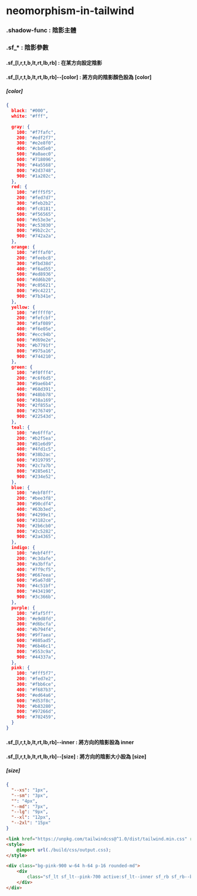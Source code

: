 # neomorphism-in-tailwind

### .shadow-func : 陰影主體

### .sf_* : 陰影參數

#### .sf_[l,r,t,b,lt,rt,lb,rb] : 在某方向設定陰影

#### .sf_[l,r,t,b,lt,rt,lb,rb]--[color] : 將方向的陰影顏色設為 [color]

##### [color]
```json
{
  black: "#000",
  white: "#fff",

  gray: {
    100: "#f7fafc",
    200: "#edf2f7",
    300: "#e2e8f0",
    400: "#cbd5e0",
    500: "#a0aec0",
    600: "#718096",
    700: "#4a5568",
    800: "#2d3748",
    900: "#1a202c",
  },
  red: {
    100: "#fff5f5",
    200: "#fed7d7",
    300: "#feb2b2",
    400: "#fc8181",
    500: "#f56565",
    600: "#e53e3e",
    700: "#c53030",
    800: "#9b2c2c",
    900: "#742a2a",
  },
  orange: {
    100: "#fffaf0",
    200: "#feebc8",
    300: "#fbd38d",
    400: "#f6ad55",
    500: "#ed8936",
    600: "#dd6b20",
    700: "#c05621",
    800: "#9c4221",
    900: "#7b341e",
  },
  yellow: {
    100: "#fffff0",
    200: "#fefcbf",
    300: "#faf089",
    400: "#f6e05e",
    500: "#ecc94b",
    600: "#d69e2e",
    700: "#b7791f",
    800: "#975a16",
    900: "#744210",
  },
  green: {
    100: "#f0fff4",
    200: "#c6f6d5",
    300: "#9ae6b4",
    400: "#68d391",
    500: "#48bb78",
    600: "#38a169",
    700: "#2f855a",
    800: "#276749",
    900: "#22543d",
  },
  teal: {
    100: "#e6fffa",
    200: "#b2f5ea",
    300: "#81e6d9",
    400: "#4fd1c5",
    500: "#38b2ac",
    600: "#319795",
    700: "#2c7a7b",
    800: "#285e61",
    900: "#234e52",
  },
  blue: {
    100: "#ebf8ff",
    200: "#bee3f8",
    300: "#90cdf4",
    400: "#63b3ed",
    500: "#4299e1",
    600: "#3182ce",
    700: "#2b6cb0",
    800: "#2c5282",
    900: "#2a4365",
  },
  indigo: {
    100: "#ebf4ff",
    200: "#c3dafe",
    300: "#a3bffa",
    400: "#7f9cf5",
    500: "#667eea",
    600: "#5a67d8",
    700: "#4c51bf",
    800: "#434190",
    900: "#3c366b",
  },
  purple: {
    100: "#faf5ff",
    200: "#e9d8fd",
    300: "#d6bcfa",
    400: "#b794f4",
    500: "#9f7aea",
    600: "#805ad5",
    700: "#6b46c1",
    800: "#553c9a",
    900: "#44337a",
  },
  pink: {
    100: "#fff5f7",
    200: "#fed7e2",
    300: "#fbb6ce",
    400: "#f687b3",
    500: "#ed64a6",
    600: "#d53f8c",
    700: "#b83280",
    800: "#97266d",
    900: "#702459",
  }
}
```

#### .sf_[l,r,t,b,lt,rt,lb,rb]--inner : 將方向的陰影設為 inner

#### .sf_[l,r,t,b,lt,rt,lb,rb]--[size] : 將方向的陰影大小設為 [size]

##### [size]
```json
{
  "--xs": "1px",
  "--sm": "3px",
  "": "4px",
  "--md": "7px",
  "--lg": "9px",
  "--xl": "12px",
  "--2xl": "15px"
}
```

<link href="https://unpkg.com/tailwindcss@^1.0/dist/tailwind.min.css" rel="stylesheet">
<style>
    @import url(./build/css/output.css);
</style>

```html
<link href="https://unpkg.com/tailwindcss@^1.0/dist/tailwind.min.css" rel="stylesheet">
<style>
    @import url(./build/css/output.css);
</style>

<div class="bg-pink-900 w-64 h-64 p-16 rounded-md">
    <div
        class="sf_lt sf_lt--pink-700 active:sf_lt--inner sf_rb sf_rb--black active:sf_rb--inner shadow-func bg-pink-900 w-32 h-32 rounded-md">
    </div>
</div>
```

<div class="bg-pink-900 w-64 h-64 p-16 rounded-md">
    <div
        class="sf_lt sf_lt--pink-700 active:sf_lt--inner sf_rb sf_rb--black active:sf_rb--inner shadow-func bg-pink-900 w-32 h-32 rounded-md">
    </div>
</div>